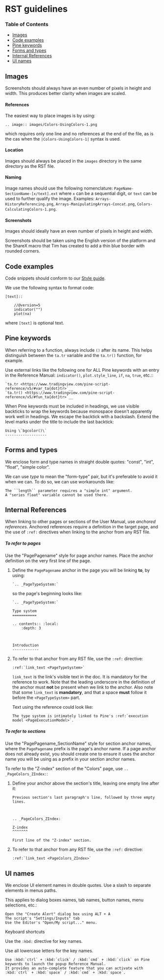 # RST guidelines

### Table of Contents

- [Images](#images)
- [Code examples](#code-examples)
- [Pine keywords](#pine-keywords)
- [Forms and types](#forms-and-types)
- [Internal References](#internal-references)
- [UI names](#ui-names)



## Images

Screenshots should always have an even number of pixels in height and width. This produces better clarity when images are scaled.

#### References
The easiest way to place images is by using: 
```
.. image:: images/Colors-UsingColors-1.png
```
which requires only one line and no references at the end of the file, as is the cas when the ``|Colors-UsingColors-1|`` syntax is used.

#### Location
Images should always be placed in the ``images`` directory in the same directory as the RST file.

#### Naming

Image names should use the following nomenclature: ``PageName-SectionName-[x/text].ext`` where ``x`` can be a sequential digit, or ``text`` can be used to further qualify the image. Examples: ``Arrays-HistoryReferencing.png``, ``Arrays-ManipulatingArrays-Concat.png``, ``Colors-CalculatingColors-1.png``.

#### Screenshots

Images should ideally have an even number of pixels in height and width.

Screenshots should be taken using the English version of the platform and the ShareX macro that Tim has created to add a thin blue border with rounded corners.


## Code examples

Code snippets should conform to our [Style guide](https://www.tradingview.com/pine-script-docs/en/v4/Style_guide.html).

We use the following syntax to format code:

```
[text]::

    //@version=5
    indicator("")
    plot(na)
```

where ``[text]`` is optional text.



## Pine keywords

When referring to a function, always include ``()`` after its name. This helps distinguish between the `ta.tr` variable and the `ta.tr()` function, for example.

Use external links like the following one for ALL Pine keywords with an entry in the Reference Manual: ``indicator()``, ``plot.style_line``, ``if``, ``na``, ``true``, etc.::

```
`ta.tr <https://www.tradingview.com/pine-script-reference/v5/#var_ta{dot}tr>`__
`ta.tr() <https://www.tradingview.com/pine-script-reference/v5/#fun_ta{dot}tr>`__
```

When Pine keywords must be included in headings, we use visible backticks to wrap the keywords because monospace doesn't apparently work well in headings. We escape the backtick with a backslash. Extend the level marks under the title to include the last backtick:

```
Using \`bgcolor()\`
-------------------
```



## Forms and types

We enclose form and type names in straight double quotes: "const", "int", "float", "simple color".

We can use *type* to mean the "form-type" pair, but it's preferable to avoid it when we can. To do so, we can use workarounds like:

```
The ``length`` parameter requires a "simple int" argument.
A "series float" variable cannot be used there.
```



## Internal References

When linking to other pages or sections of the User Manual, use *anchored references*.
Anchored references require a definition in the target page, 
and the use of ``:ref:`` directives when linking to the anchor from any RST file.

##### To refer to pages

Use the "PagePagename" style for page anchor names. 
Place the anchor definition on the very first line of the page.

1. Define the ``PagePagename`` anchor in the page you will be linking **to**, by using:
    ```
    `.. _PageTypeSystem:`
    ```
    so the page's beginning looks like:
    ```
    `.. _PageTypeSystem:`

    Type system
    ===========

    .. contents:: :local:
        :depth: 3



    Introduction
    ------------
    ```

2. To refer to that anchor from any RST file, use the ``:ref:`` directive:
    ```
    :ref:`link_text <PageTypeSystem>`
    ```
    ``link_text`` is the link's visible text in the doc. It is mandatory for the reference to work.
    Note that the leading underscore in the definition of the anchor must **not** be present when we link to the anchor.
    Also note that some ``link_text`` is **mandatory**, and that a space **must** follow it before the ``<PageTypeSystem>`` part.
    
    Text using the reference could look like:
    
    ```
    The type system is intimately linked to Pine's :ref:`execution model <PageExecutionModel>`.
    ```

##### To refer to sections

Use the "PagePagename_SectionName" style for section anchor names, where the ``PagePagename`` prefix is the page's anchor name.
If a page anchor does not already exist, you should create one to ensure it uses the anchor name you will be using as a prefix in your section anchor names.

To refer to the "Z-index" section of the "Colors" page, use `.. _PageColors_ZIndex:`:

1. Define your anchor above the section's title, leaving one empty line after it:
    ```
    Previous section's last paragraph's line, followed by three empty lines.
    
    
    
    .. _PageColors_ZIndex:

    Z-index
    ^^^^^^^

    First line of the "Z-index" section. 
    ```

2. To refer to that anchor from any RST file, use the ``:ref:`` directive:
    ```
    :ref:`link_text <PageColors_ZIndex>`
    ```


## UI names

We enclose UI element names in double quotes. Use a slash to separate elements in menus paths.

This applies to dialog boxes names, tab names, button names, menu selections, etc.:

```
Open the "Create Alert" dialog box using ALT + A
The script's "Settings/Inputs" tab
Use the Editor's "Open/My script..." menu.
```


Keyboard shortcuts

Use the ``:kbd:`` directive for key names.

Use all lowercase letters for the key names.

```
Use :kbd:`ctrl` + :kbd:`click` / :kbd:`cmd` + :kbd:`click` on Pine keywords to launch the popup Reference Manual.
It provides an auto-complete feature that you can activate with :kbd:`ctrl` + :kbd:`space` / :kbd:`cmd` + :kbd:`space`.
```
